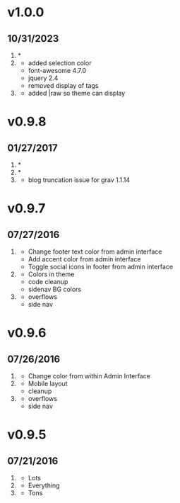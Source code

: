 # v1.0.0
## 10/31/2023

1. [](#new)
    *
2. [](#improved)
    * added selection color
    * font-awesome 4.7.0
    * jquery 2.4
    * removed display of tags 
3. [](#bugfix)
    * added |raw so theme can display


# v0.9.8
## 01/27/2017

1. [](#new)
    *
2. [](#improved)
    * 
3. [](#bugfix)
    * blog truncation issue for grav 1.1.14


# v0.9.7
## 07/27/2016

1. [](#new)
    * Change footer text color from admin interface
    * Add accent color from admin interface
    * Toggle social icons in footer from admin interface
2. [](#improved)
    * Colors in theme
    * code cleanup
    * sidenav BG colors
3. [](#bugfix)
    * overflows
    * side nav

# v0.9.6
## 07/26/2016

1. [](#new)
    * Change color from within Admin Interface
2. [](#improved)
    * Mobile layout
    * cleanup
3. [](#bugfix)
    * overflows
    * side nav

# v0.9.5
## 07/21/2016

1. [](#new)
    * Lots
2. [](#improved)
    * Everything
3. [](#bugfix)
    * Tons
